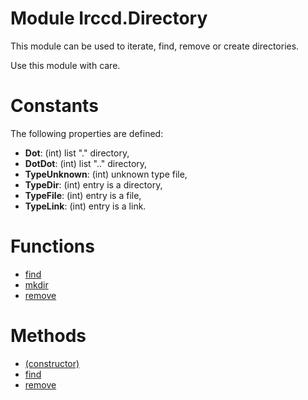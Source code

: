 # Module Irccd.Directory

This module can be used to iterate, find, remove or create directories.

Use this module with care.

# Constants

The following properties are defined:

  - **Dot**: (int) list "." directory,
  - **DotDot**: (int) list ".." directory,
  - **TypeUnknown**: (int) unknown type file,
  - **TypeDir**: (int) entry is a directory,
  - **TypeFile**: (int) entry is a file,
  - **TypeLink**: (int) entry is a link.

# Functions

  - [find](Irccd.Directory.find.html)
  - [mkdir](Irccd.Directory.mkdir.html)
  - [remove](Irccd.Directory.remove.html)

# Methods

  - [(constructor)](Irccd.Directory.prototype.constructor.html)
  - [find](Irccd.Directory.prototype.find.html)
  - [remove](Irccd.Directory.prototype.remove.html)
